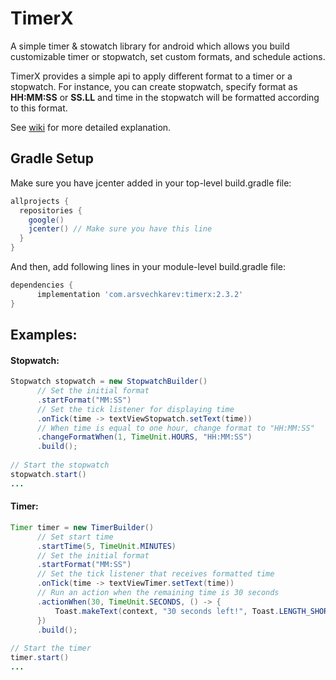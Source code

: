 # TimerX
A simple timer & stowatch library for android which allows you build customizable timer or stopwatch, set custom formats, and schedule actions.

TimerX provides a simple api to apply different format to a timer or a stopwatch. For instance, you can create stopwatch, specify format as **HH:MM:SS** or **SS.LL** and time in the stopwatch will be formatted according to this format. 

See [wiki](https://github.com/arsvechkarev/TimerX/wiki/Format-syntax) for more detailed explanation.

## Gradle Setup
Make sure you have jcenter added in your top-level build.gradle file:
```groovy
allprojects {
  repositories {
    google()
    jcenter() // Make sure you have this line
  }
}
```


And then, add following lines in your module-level build.gradle file:
```groovy
dependencies {
      implementation 'com.arsvechkarev:timerx:2.3.2'
}
```


## Examples:
#### Stopwatch:
```java
Stopwatch stopwatch = new StopwatchBuilder()
      // Set the initial format
      .startFormat("MM:SS")
      // Set the tick listener for displaying time
      .onTick(time -> textViewStopwatch.setText(time)) 
      // When time is equal to one hour, change format to "HH:MM:SS"
      .changeFormatWhen(1, TimeUnit.HOURS, "HH:MM:SS")
      .build();
      
// Start the stopwatch
stopwatch.start()
...
```

#### Timer:
```java
Timer timer = new TimerBuilder()
      // Set start time
      .startTime(5, TimeUnit.MINUTES)
      // Set the initial format
      .startFormat("MM:SS")
      // Set the tick listener that receives formatted time
      .onTick(time -> textViewTimer.setText(time))
      // Run an action when the remaining time is 30 seсonds
      .actionWhen(30, TimeUnit.SECONDS, () -> {
          Toast.makeText(context, "30 seconds left!", Toast.LENGTH_SHORT).show();
      })
      .build();
      
// Start the timer
timer.start()
...
```
